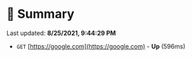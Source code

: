 # 📖 Summary
Last updated: **8/25/2021, 9:44:29 PM**

- `GET` [https://google.com](https://google.com) - **Up** (596ms)
